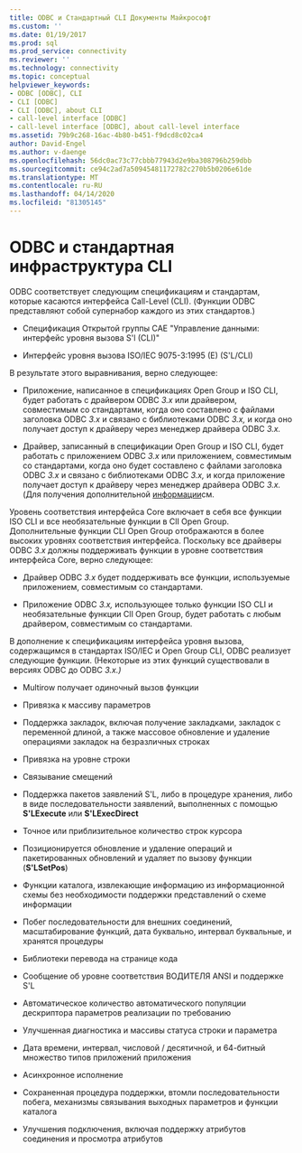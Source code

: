 ```yaml
---
title: ODBC и Стандартный CLI Документы Майкрософт
ms.custom: ''
ms.date: 01/19/2017
ms.prod: sql
ms.prod_service: connectivity
ms.reviewer: ''
ms.technology: connectivity
ms.topic: conceptual
helpviewer_keywords:
- ODBC [ODBC], CLI
- CLI [ODBC]
- CLI [ODBC], about CLI
- call-level interface [ODBC]
- call-level interface [ODBC], about call-level interface
ms.assetid: 79b9c268-16ac-4b80-b451-f9dcd8c02ca4
author: David-Engel
ms.author: v-daenge
ms.openlocfilehash: 56dc0ac73c77cbbb77943d2e9ba308796b259dbb
ms.sourcegitcommit: ce94c2ad7a50945481172782c270b5b0206e61de
ms.translationtype: MT
ms.contentlocale: ru-RU
ms.lasthandoff: 04/14/2020
ms.locfileid: "81305145"
---
```

# <a name="odbc-and-the-standard-cli"></a>ODBC и стандартная инфраструктура CLI
ODBC соответствует следующим спецификациям и стандартам, которые касаются интерфейса Call-Level (CLI). (Функции ODBC представляют собой супернабор каждого из этих стандартов.)  
  
-   Спецификация Открытой группы CAE "Управление данными: интерфейс уровня вызова S'l (CLI)"  
  
-   Интерфейс уровня вызова ISO/IEC 9075-3:1995 (E) (S'L/CLI)  
  
 В результате этого выравнивания, верно следующее:  
  
-   Приложение, написанное в спецификациях Open Group и ISO CLI, будет работать с драйвером ODBC *3.x* или драйвером, совместимым со стандартами, когда оно составлено с файлами заголовка ODBC *3.x* и связано с библиотеками ODBC *3.x,* и когда оно получает доступ к драйверу через менеджер драйвера ODBC *3.x.*  
  
-   Драйвер, записанный в спецификации Open Group и ISO CLI, будет работать с приложением ODBC *3.x* или приложением, совместимым со стандартами, когда оно будет составлено с файлами заголовка ODBC *3.x* и связано с библиотеками ODBC *3.x,* и когда приложение получает доступ к драйверу через менеджер драйвера ODBC *3.x.* (Для получения дополнительной [информации](../../odbc/reference/develop-app/standards-compliant-applications-and-drivers.md)см.  
  
 Уровень соответствия интерфейса Core включает в себя все функции ISO CLI и все необязательные функции в ClI Open Group. Дополнительные функции CLI Open Group отображаются в более высоких уровнях соответствия интерфейса. Поскольку все драйверы ODBC *3.x* должны поддерживать функции в уровне соответствия интерфейса Core, верно следующее:  
  
-   Драйвер ODBC *3.x* будет поддерживать все функции, используемые приложением, совместимым со стандартами.  
  
-   Приложение ODBC *3.x,* использующее только функции ISO CLI и необязательные функции ClI Open Group, будет работать с любым драйвером, совместимым со стандартами.  
  
 В дополнение к спецификациям интерфейса уровня вызова, содержащимся в стандартах ISO/IEC и Open Group CLI, ODBC реализует следующие функции. (Некоторые из этих функций существовали в версиях ODBC до ODBC *3.x.)*  
  
-   Multirow получает одиночный вызов функции  
  
-   Привязка к массиву параметров  
  
-   Поддержка закладок, включая получение закладками, закладок с переменной длиной, а также массовое обновление и удаление операциями закладок на безразличных строках  
  
-   Привязка на уровне строки  
  
-   Связывание смещений  
  
-   Поддержка пакетов заявлений S'L, либо в процедуре хранения, либо в виде последовательности заявлений, выполненных с помощью **S'LExecute** или **S'LExecDirect**  
  
-   Точное или приблизительное количество строк курсора  
  
-   Позиционируется обновление и удаление операций и пакетированных обновлений и удаляет по вызову функции (**S'LSetPos**)  
  
-   Функции каталога, извлекающие информацию из информационной схемы без необходимости поддержки представлений о схеме информации  
  
-   Побег последовательности для внешних соединений, масштабирование функций, дата буквально, интервал буквальные, и хранятся процедуры  
  
-   Библиотеки перевода на странице кода  
  
-   Сообщение об уровне соответствия ВОДИТЕЛЯ ANSI и поддержке S'L  
  
-   Автоматическое количество автоматического популяции дескриптора параметров реализации по требованию  
  
-   Улучшенная диагностика и массивы статуса строки и параметра  
  
-   Дата времени, интервал, числовой / десятичной, и 64-битный множество типов приложений приложения  
  
-   Асинхронное исполнение  
  
-   Сохраненная процедура поддержки, втомли последовательности побега, механизмы связывания выходных параметров и функции каталога  
  
-   Улучшения подключения, включая поддержку атрибутов соединения и просмотра атрибутов
